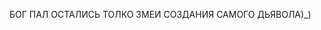 БОГ ПАЛ ОСТАЛИСЬ ТОЛКО ЗМЕИ СОЗДАНИЯ САМОГО ДЬЯВОЛА)_) 

<!---
SHRXDDER/SHRXDDER is a ✨ special ✨ repository because its `README.md` (this file) appears on your GitHub profile.
You can click the Preview link to take a look at your changes.
--->
